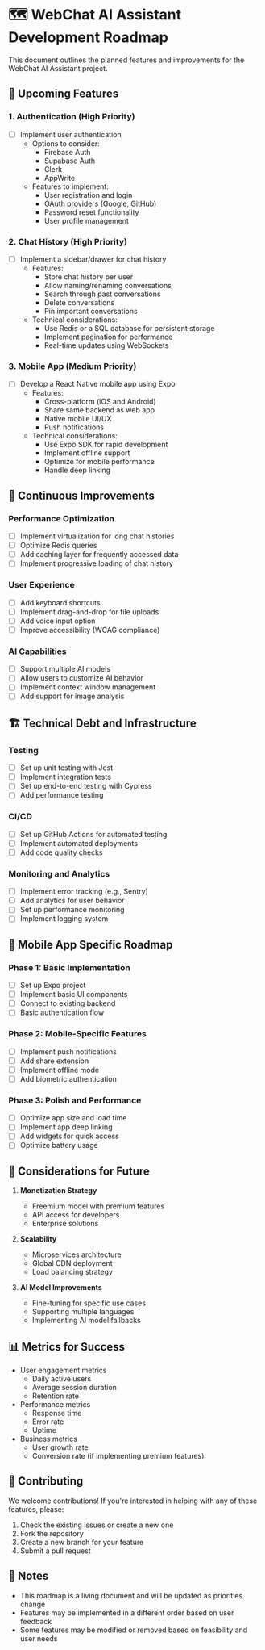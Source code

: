 # 🗺️ WebChat AI Assistant Development Roadmap

This document outlines the planned features and improvements for the WebChat AI Assistant project.

## 🎯 Upcoming Features

### 1. Authentication (High Priority)
- [ ] Implement user authentication
  - Options to consider:
    - Firebase Auth
    - Supabase Auth
    - Clerk
    - AppWrite
  - Features to implement:
    - User registration and login
    - OAuth providers (Google, GitHub)
    - Password reset functionality
    - User profile management

### 2. Chat History (High Priority)
- [ ] Implement a sidebar/drawer for chat history
  - Features:
    - Store chat history per user
    - Allow naming/renaming conversations
    - Search through past conversations
    - Delete conversations
    - Pin important conversations
  - Technical considerations:
    - Use Redis or a SQL database for persistent storage
    - Implement pagination for performance
    - Real-time updates using WebSockets

### 3. Mobile App (Medium Priority)
- [ ] Develop a React Native mobile app using Expo
  - Features:
    - Cross-platform (iOS and Android)
    - Share same backend as web app
    - Native mobile UI/UX
    - Push notifications
  - Technical considerations:
    - Use Expo SDK for rapid development
    - Implement offline support
    - Optimize for mobile performance
    - Handle deep linking

## 🔄 Continuous Improvements

### Performance Optimization
- [ ] Implement virtualization for long chat histories
- [ ] Optimize Redis queries
- [ ] Add caching layer for frequently accessed data
- [ ] Implement progressive loading of chat history

### User Experience
- [ ] Add keyboard shortcuts
- [ ] Implement drag-and-drop for file uploads
- [ ] Add voice input option
- [ ] Improve accessibility (WCAG compliance)

### AI Capabilities
- [ ] Support multiple AI models
- [ ] Allow users to customize AI behavior
- [ ] Implement context window management
- [ ] Add support for image analysis

## 🏗️ Technical Debt and Infrastructure

### Testing
- [ ] Set up unit testing with Jest
- [ ] Implement integration tests
- [ ] Set up end-to-end testing with Cypress
- [ ] Add performance testing

### CI/CD
- [ ] Set up GitHub Actions for automated testing
- [ ] Implement automated deployments
- [ ] Add code quality checks

### Monitoring and Analytics
- [ ] Implement error tracking (e.g., Sentry)
- [ ] Add analytics for user behavior
- [ ] Set up performance monitoring
- [ ] Implement logging system

## 📱 Mobile App Specific Roadmap

### Phase 1: Basic Implementation
- [ ] Set up Expo project
- [ ] Implement basic UI components
- [ ] Connect to existing backend
- [ ] Basic authentication flow

### Phase 2: Mobile-Specific Features
- [ ] Implement push notifications
- [ ] Add share extension
- [ ] Implement offline mode
- [ ] Add biometric authentication

### Phase 3: Polish and Performance
- [ ] Optimize app size and load time
- [ ] Implement app deep linking
- [ ] Add widgets for quick access
- [ ] Optimize battery usage

## 🤔 Considerations for Future

1. **Monetization Strategy**
   - Freemium model with premium features
   - API access for developers
   - Enterprise solutions

2. **Scalability**
   - Microservices architecture
   - Global CDN deployment
   - Load balancing strategy

3. **AI Model Improvements**
   - Fine-tuning for specific use cases
   - Supporting multiple languages
   - Implementing AI model fallbacks

## 📊 Metrics for Success

- User engagement metrics
  - Daily active users
  - Average session duration
  - Retention rate
- Performance metrics
  - Response time
  - Error rate
  - Uptime
- Business metrics
  - User growth rate
  - Conversion rate (if implementing premium features)

## 🤝 Contributing

We welcome contributions! If you're interested in helping with any of these features, please:
1. Check the existing issues or create a new one
2. Fork the repository
3. Create a new branch for your feature
4. Submit a pull request

## 📝 Notes

- This roadmap is a living document and will be updated as priorities change
- Features may be implemented in a different order based on user feedback
- Some features may be modified or removed based on feasibility and user needs